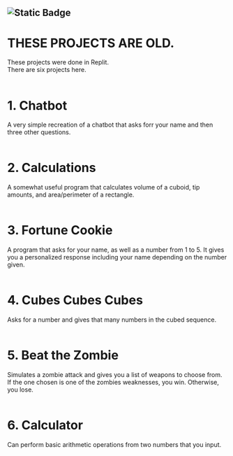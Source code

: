 ## ![Static Badge](https://img.shields.io/badge/Projects-Python-chartreuse)
# THESE PROJECTS ARE OLD.
These projects were done in Replit.<br>
There are six projects here.<br><br>
# 1. Chatbot<br>
A very simple recreation of a chatbot that asks forr your name and then three other questions.<br><br>
# 2. Calculations<br>
A somewhat useful program that calculates volume of a cuboid, tip amounts, and area/perimeter of a rectangle.<br><br>
# 3. Fortune Cookie<br>
A program that asks for your name, as well as a number from 1 to 5. It gives you a personalized response including your name depending on the number given.<br><br>
# 4. Cubes Cubes Cubes<br>
Asks for a number and gives that many numbers in the cubed sequence.<br><br>
# 5. Beat the Zombie<br>
Simulates a zombie attack and gives you a list of weapons to choose from. If the one chosen is one of the zombies weaknesses, you win. Otherwise, you lose.<br><br>
# 6. Calculator<br>
Can perform basic arithmetic operations from two numbers that you input. 
